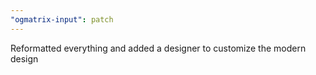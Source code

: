 ```yaml
---
"ogmatrix-input": patch
---
```


Reformatted everything and added a designer to customize the modern design
